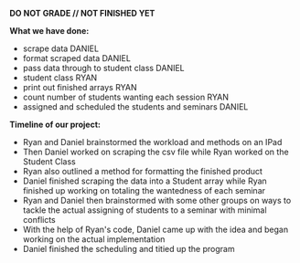 **DO NOT GRADE // NOT FINISHED YET**

**What we have done:**
 - scrape data DANIEL
 - format scraped data DANIEL
 - pass data through to student class DANIEL
 - student class RYAN
 - print out finished arrays RYAN
 - count number of students wanting each session RYAN
 - assigned and scheduled the students and seminars DANIEL

**Timeline of our project:**
- Ryan and Daniel brainstormed the workload and methods on an IPad
- Then Daniel worked on scraping the csv file while Ryan worked on the Student Class
- Ryan also outlined a method for formatting the finished product
- Daniel finished scraping the data into a Student array while Ryan finished up working on totaling the wantedness of each seminar
- Ryan and Daniel then brainstormed with some other groups on ways to tackle the actual assigning of students to a seminar with minimal conflicts
- With the help of Ryan's code, Daniel came up with the idea and began working on the actual implementation
- Daniel finished the scheduling and titied up the program

